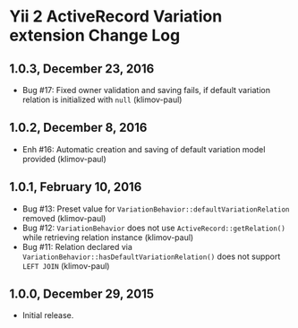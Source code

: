 Yii 2 ActiveRecord Variation extension Change Log
=================================================

1.0.3, December 23, 2016
------------------------

- Bug #17: Fixed owner validation and saving fails, if default variation relation is initialized with `null` (klimov-paul)


1.0.2, December 8, 2016
-----------------------

- Enh #16: Automatic creation and saving of default variation model provided (klimov-paul)


1.0.1, February 10, 2016
------------------------

- Bug #13: Preset value for `VariationBehavior::defaultVariationRelation` removed (klimov-paul)
- Bug #12: `VariationBehavior` does not use `ActiveRecord::getRelation()` while retrieving relation instance (klimov-paul)
- Bug #11: Relation declared via `VariationBehavior::hasDefaultVariationRelation()` does not support `LEFT JOIN` (klimov-paul)


1.0.0, December 29, 2015
------------------------

- Initial release.
